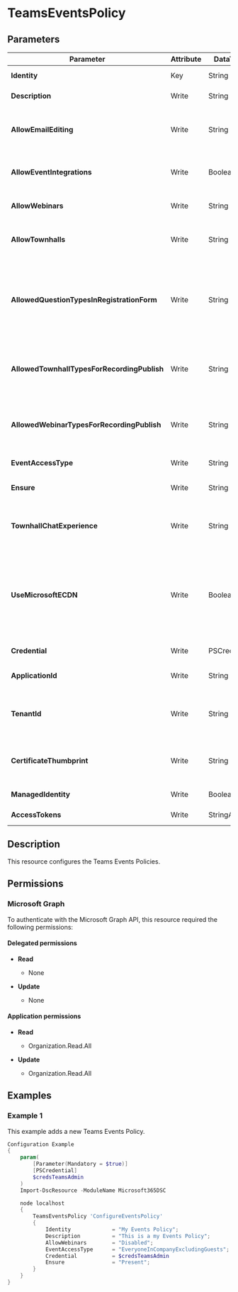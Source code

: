 ﻿# TeamsEventsPolicy

## Parameters

| Parameter | Attribute | DataType | Description | Allowed Values |
| --- | --- | --- | --- | --- |
| **Identity** | Key | String | Identity of the Teams Events Policy. | |
| **Description** | Write | String | Description of the Teams Events Policy. | |
| **AllowEmailEditing** | Write | String | This setting governs if a user is allowed to edit the communication emails in Teams Town Hall or Teams Webinar events. | `Disabled`, `Enabled` |
| **AllowEventIntegrations** | Write | Boolean | This setting governs access to the integrations tab in the event creation workflow. | |
| **AllowWebinars** | Write | String | Determines if webinars are allowed by the policy or not. | `Disabled`, `Enabled` |
| **AllowTownhalls** | Write | String | This setting governs if a user can create town halls using Teams Events. | `Disabled`, `Enabled` |
| **AllowedQuestionTypesInRegistrationForm** | Write | String | This setting governs which users in a tenant can add which registration form questions to an event registration page for attendees to answer when registering for the event. | `DefaultOnly`, `DefaultAndPredefinedOnly`, `AllQuestions` |
| **AllowedTownhallTypesForRecordingPublish** | Write | String | This setting describes how IT admins can control which types of Town Hall attendees can have their recordings published. | `None`, `InviteOnly`, `EveryoneInCompanyIncludingGuests`, `Everyone` |
| **AllowedWebinarTypesForRecordingPublish** | Write | String | This setting describes how IT admins can control which types of webinar attendees can have their recordings published. | `None`, `InviteOnly`, `EveryoneInCompanyIncludingGuests`, `Everyone` |
| **EventAccessType** | Write | String | Defines who is allowed to join the event. | `Everyone`, `EveryoneInCompanyExcludingGuests` |
| **Ensure** | Write | String | Present ensures the policy exists, absent ensures it is removed. | `Present`, `Absent` |
| **TownhallChatExperience** | Write | String | This setting governs whether the user can enable the Comment Stream chat experience for Town Halls. | `Optimized`, `None` |
| **UseMicrosoftECDN** | Write | Boolean | This setting governs whether the global admin disables this property and prevents the organizers from creating town halls that use Microsoft eCDN even though they have been assigned a Teams Premium license. | |
| **Credential** | Write | PSCredential | Credentials of the Teams Global Admin. | |
| **ApplicationId** | Write | String | Id of the Azure Active Directory application to authenticate with. | |
| **TenantId** | Write | String | Name of the Azure Active Directory tenant used for authentication. Format contoso.onmicrosoft.com | |
| **CertificateThumbprint** | Write | String | Thumbprint of the Azure Active Directory application's authentication certificate to use for authentication. | |
| **ManagedIdentity** | Write | Boolean | Managed ID being used for authentication. | |
| **AccessTokens** | Write | StringArray[] | Access token used for authentication. | |


## Description

This resource configures the Teams Events Policies.

## Permissions

### Microsoft Graph

To authenticate with the Microsoft Graph API, this resource required the following permissions:

#### Delegated permissions

- **Read**

    - None

- **Update**

    - None

#### Application permissions

- **Read**

    - Organization.Read.All

- **Update**

    - Organization.Read.All

## Examples

### Example 1

This example adds a new Teams Events Policy.

```powershell
Configuration Example
{
    param(
        [Parameter(Mandatory = $true)]
        [PSCredential]
        $credsTeamsAdmin
    )
    Import-DscResource -ModuleName Microsoft365DSC

    node localhost
    {
        TeamsEventsPolicy 'ConfigureEventsPolicy'
        {
            Identity             = "My Events Policy";
            Description          = "This is a my Events Policy";
            AllowWebinars        = "Disabled";
            EventAccessType      = "EveryoneInCompanyExcludingGuests";
            Credential           = $credsTeamsAdmin
            Ensure               = "Present";
        }
    }
}
```

